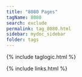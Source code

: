 ```yaml
---
title: "8080 Pages"
tagName: 8080
search: exclude
permalink: tag_8080.html
sidebar: mydoc_sidebar
folder: tags
---
```

{% include taglogic.html %}

{% include links.html %}
